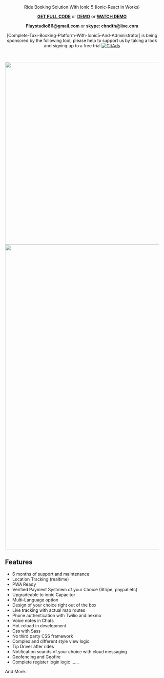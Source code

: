 
<p align="center">
 Ride Booking Solution With Ionic 5 (Ionic-React In Works)
</p>    

<p align="center">
<strong><a href="https://sowl.co/XA6UX">GET FULL CODE</a></strong>
	or
<strong><a href="https://drive.google.com/drive/folders/1Npxn5ZBY1Rv9X_oyBvk7nblq5IhN5jeU">DEMO</a></strong>
	or
<strong><a href="https://youtu.be/ABTpmkfI7gQ">WATCH DEMO</a></strong>
</p>  


<p align="center">
	<strong>Playstudio86@gmail.com</strong> or <strong>skype: chndth@live.com</strong>
</p>  

<p align="center">
	[Complete-Taxi-Booking-Platform-With-Ionic5-And-Administrator] is being sponsored by the following tool; please help to support us by taking a look and signing up to a free trial
<a href="https://tracking.gitads.io/?repo=Complete-Taxi-Booking-Platform-With-Ionic5-And-Administrator"><img src="https://images.gitads.io/Complete-Taxi-Booking-Platform-With-Ionic5-And-Administrator" alt="GitAds"/></a>
</p>

<br>

<p align='center'>
     <img src="https://user-images.githubusercontent.com/7928001/87851545-b22a1f80-c8f1-11ea-8aef-77885d20ef40.png" width='600' height='auto'> 
     <img src="https://user-images.githubusercontent.com/7928001/87853671-e27ab980-c903-11ea-95ed-4b707fb23f58.png" width='1000' height='auto'> 
</p>


## Features

- 6 months of support and maintenance
- Location Tracking (realtime)
- PWA Ready
- Verified Payment Systmem of your Choice (Stripe, paypal etc)
- Upgradeable to ionic Capacitor
- Multi-Language option
- Design of your choice right out of the box
- Live tracking with actual map routes
- Phone authentication with Twilio and nexmo
- Voice notes in Chats
- Hot-reload in development
- Css with Sass
- No third party CSS framework
- Complex and different style view logic
- Tip Driver after rides
- Notification sounds of your choice with cloud messaging
- Geofencing and Geofire
- Complete register login logic
......

And More.
 
